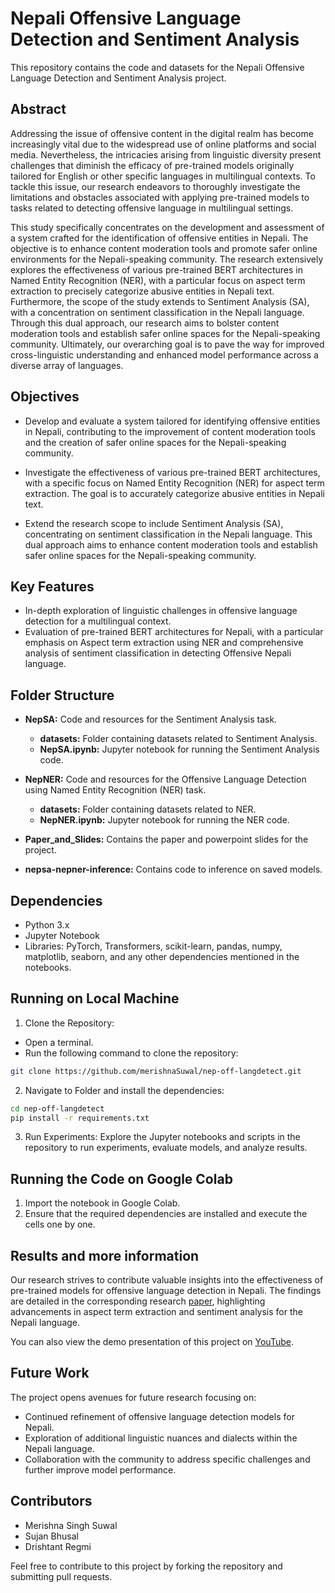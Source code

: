 # Nepali Offensive Language Detection and Sentiment Analysis

This repository contains the code and datasets for the Nepali Offensive Language Detection and Sentiment Analysis project.

## Abstract

Addressing the issue of offensive content in the digital realm has become increasingly vital due to the widespread use of online platforms and social media. Nevertheless, the intricacies arising from linguistic diversity present challenges that diminish the efficacy of pre-trained models originally tailored for English or other specific languages in multilingual contexts. To tackle this issue, our research endeavors to thoroughly investigate the limitations and obstacles associated with applying pre-trained models to tasks related to detecting offensive language in multilingual settings.

This study specifically concentrates on the development and assessment of a system crafted for the identification of offensive entities in Nepali. The objective is to enhance content moderation tools and promote safer online environments for the Nepali-speaking community. The research extensively explores the effectiveness of various pre-trained BERT architectures in Named Entity Recognition (NER), with a particular focus on aspect term extraction to precisely categorize abusive entities in Nepali text. Furthermore, the scope of the study extends to Sentiment Analysis (SA), with a concentration on sentiment classification in the Nepali language. Through this dual approach, our research aims to bolster content moderation tools and establish safer online spaces for the Nepali-speaking community. Ultimately, our overarching goal is to pave the way for improved cross-linguistic understanding and enhanced model performance across a diverse array of languages.

## Objectives

- Develop and evaluate a system tailored for identifying offensive entities in Nepali, contributing to the improvement of content moderation tools and the creation of safer online spaces for the Nepali-speaking community.

- Investigate the effectiveness of various pre-trained BERT architectures, with a specific focus on Named Entity Recognition (NER) for aspect term extraction. The goal is to accurately categorize abusive entities in Nepali text.

- Extend the research scope to include Sentiment Analysis (SA), concentrating on sentiment classification in the Nepali language. This dual approach aims to enhance content moderation tools and establish safer online spaces for the Nepali-speaking community.

## Key Features

- In-depth exploration of linguistic challenges in offensive language detection for a multilingual context.
- Evaluation of pre-trained BERT architectures for Nepali, with a particular emphasis on Aspect term extraction using NER and comprehensive analysis of sentiment classification in detecting Offensive Nepali language.

## Folder Structure

- **NepSA:** Code and resources for the Sentiment Analysis task.
  - **datasets:** Folder containing datasets related to Sentiment Analysis.
  - **NepSA.ipynb:** Jupyter notebook for running the Sentiment Analysis code.

- **NepNER:** Code and resources for the Offensive Language Detection using Named Entity Recognition (NER) task.
  - **datasets:** Folder containing datasets related to NER.
  - **NepNER.ipynb:** Jupyter notebook for running the NER code.

- **Paper_and_Slides:** Contains the paper and powerpoint slides for the project.

- **nepsa-nepner-inference:** Contains code to inference on saved models.

## Dependencies

- Python 3.x
- Jupyter Notebook
- Libraries: PyTorch, Transformers, scikit-learn, pandas, numpy, matplotlib, seaborn, and any other dependencies mentioned in the notebooks.

## Running on Local Machine

1. Clone the Repository:
 - Open a terminal.
 - Run the following command to clone the repository:

 ```bash
 git clone https://github.com/merishnaSuwal/nep-off-langdetect.git
```

2. Navigate to Folder and install the dependencies:

```bash
cd nep-off-langdetect
pip install -r requirements.txt
```

3. Run Experiments:
Explore the Jupyter notebooks and scripts in the repository to run experiments, evaluate models, and analyze results.


## Running the Code on Google Colab

1. Import the notebook in Google Colab.
2. Ensure that the required dependencies are installed and execute the cells one by one.

## Results and more information

Our research strives to contribute valuable insights into the effectiveness of pre-trained models for offensive language detection in Nepali. The findings are detailed in the corresponding research [paper](Paper/NLP_Offensive_language_Nepali_Paper_submission.pdf), highlighting advancements in aspect term extraction and sentiment analysis for the Nepali language.

You can also view the demo presentation of this project on [YouTube](https://www.youtube.com/watch?v=O6G8Vg8oCOE).

## Future Work

The project opens avenues for future research focusing on:

- Continued refinement of offensive language detection models for Nepali.
- Exploration of additional linguistic nuances and dialects within the Nepali language.
- Collaboration with the community to address specific challenges and further improve model performance.

## Contributors

- Merishna Singh Suwal
- Sujan Bhusal
- Drishtant Regmi

Feel free to contribute to this project by forking the repository and submitting pull requests.
